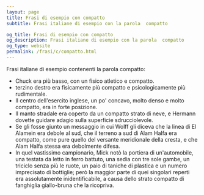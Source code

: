```yaml
---
layout: page
title: Frasi di esempio con compatto 
subtitle: Frasi italiane di esempio con la parola  compatto

og_title: Frasi di esempio con compatto 
og_description: Frasi italiane di esempio con la parola  compatto
og_type: website
permalink: /frasi/c/compatto.html
---
```


Frasi italiane di esempio contenenti la parola compatto:


- Chuck era più basso, con un fisico atletico e compatto.
- terzino destro era fisicamente più compatto e psicologicamente più rudimentale.
- Il centro dell'esercito inglese, un po' concavo, molto denso e molto compatto, era in forte posizione.
- Il manto stradale era coperto da un compatto strato di neve, e Hermann dovette guidare adagio sulla superficie sdrucciolevole.
- Se gli fosse giunto un messaggio in cui Wolff gli diceva che la linea di El Alamein era debole al sud, che il terreno a sud di Alam Halfa era compatto, come pure quello del versante meridionale della cresta, e che Alam Halfa stessa era debolmente difesa.
- In quel vastissimo campionario, Mick notò la portiera di un'automobile, una testata da letto in ferro battuto, una sedia con tre sole gambe, un triciclo senza più le ruote, un paio di taniche di plastica e un numero imprecisato di bottiglie; però la maggior parte di quei singolari reperti era assolutamente inidentificabile, a causa dello strato compatto di fanghiglia giallo-bruna che la ricopriva.
